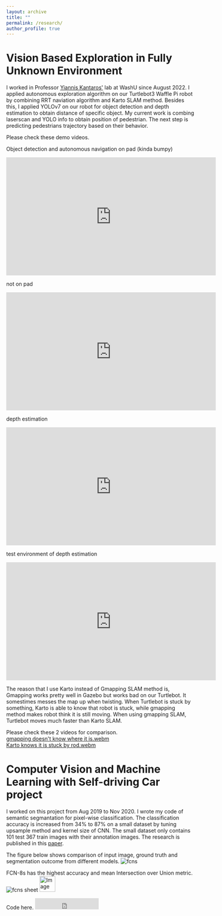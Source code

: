 ```yaml
---
layout: archive
title: ""
permalink: /research/
author_profile: true
---
```

Vision Based Exploration in Fully Unknown Environment
=======
I worked in Professor [Yiannis Kantaros'](https://engineering.wustl.edu/faculty/Yiannis-Kantaros.html) lab at WashU since August 2022. I applied autonomous exploration algorithm on our Turtlebot3 Waffle Pi robot by combining RRT naviation algorithm and Karto SLAM method. Besides this, I applied YOLOv7 on our robot for object detection and depth estimation to obtain distance of specific object. My current work is combing laserscan and YOLO info to obtain position of pedestrian. The next step is predicting pedestrians trajectory based on their behavior.

Please check these demo videos. 

Object detection and autonomous navigation on pad (kinda bumpy)
<iframe width="560" height="315" src="https://www.youtube.com/embed/ixDVWG9pUJ4" title="YouTube video player" frameborder="0" allow="accelerometer; autoplay; clipboard-write; encrypted-media; gyroscope; picture-in-picture; web-share" allowfullscreen></iframe>

not on pad
<iframe width="560" height="315" src="https://www.youtube.com/embed/ICd1tCqf2rU" title="YouTube video player" frameborder="0" allow="accelerometer; autoplay; clipboard-write; encrypted-media; gyroscope; picture-in-picture; web-share" allowfullscreen></iframe>

depth estimation
<iframe width="560" height="315" src="https://www.youtube.com/embed/qh8bAIE5-mA" title="YouTube video player" frameborder="0" allow="accelerometer; autoplay; clipboard-write; encrypted-media; gyroscope; picture-in-picture; web-share" allowfullscreen></iframe>

test environment of depth estimation
<iframe width="560" height="315" src="https://www.youtube.com/embed/OoZ20Jg31_E" title="YouTube video player" frameborder="0" allow="accelerometer; autoplay; clipboard-write; encrypted-media; gyroscope; picture-in-picture; web-share" allowfullscreen></iframe>

The reason that I use Karto instead of Gmapping SLAM method is, Gmapping works pretty well in Gazebo but works bad on our Turtlebot. It somestimes messes the map up when twisting. When Turtlebot is stuck by something, Karto is able to know that robot is stuck, while gmapping method makes robot think it is still moving. When using gmapping SLAM, Turtlebot moves much faster than Karto SLAM.

Please check these 2 videos for comparison.<br />
[gmapping doesn't know where it is.webm](https://user-images.githubusercontent.com/71891452/223967531-422d316b-fa48-4b53-9962-19c2dc2c1ff9.webm)<br />
[Karto knows it is stuck by rod.webm](https://user-images.githubusercontent.com/71891452/223967493-efaf9b33-272e-4548-944c-458d2825d1d1.webm)

Computer Vision and Machine Learning with Self-driving Car project
======
I worked on this project from Aug 2019 to Nov 2020. I wrote my code of semantic segmantation for pixel-wise classification. The classification accuracy is increased from 34% to 87% on a small dataset by tuning upsample method and kernel size of CNN. The small dataset only contains 101 test 367 train images with their annotation images. The research is published in this [paper](https://tianyouhu.github.io/files/publication1.pdf).

The figure below shows comparison of input image, ground truth and segmentation outcome from different models. 
![fcns](https://user-images.githubusercontent.com/71891452/223976395-2404956a-4e4e-4d95-be64-5ff47cd8382b.png)

FCN-8s has the highest accuracy and mean Intersection over Union metric.
![fcns sheet](https://user-images.githubusercontent.com/71891452/223977059-32441257-9ecc-4ea7-858d-20876facb5e7.png)
<img src="![imagefile.jpg](https://user-images.githubusercontent.com/71891452/223977059-32441257-9ecc-4ea7-858d-20876facb5e7.png)" alt="Image" height="42" width="42">

Code here. <iframe src="https://ghbtns.com/github-btn.html?user=TianyouHu&repo=models-in-paper&type=star&count=true&size=large" frameborder="0" scrolling="0" width="170" height="30" title="GitHub"></iframe>




